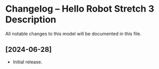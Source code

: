 # Changelog – Hello Robot Stretch 3 Description

All notable changes to this model will be documented in this file.

## [2024-06-28]
- Initial release.
